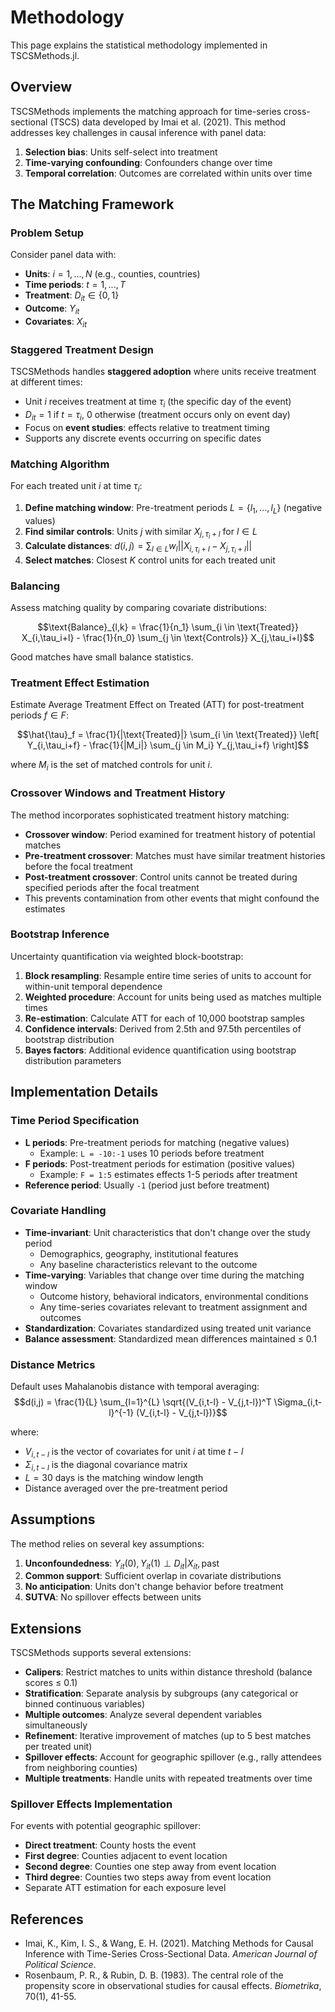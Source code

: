 # Methodology

This page explains the statistical methodology implemented in TSCSMethods.jl.

## Overview

TSCSMethods implements the matching approach for time-series cross-sectional (TSCS) data developed by Imai et al. (2021). This method addresses key challenges in causal inference with panel data:

1. **Selection bias**: Units self-select into treatment
2. **Time-varying confounding**: Confounders change over time
3. **Temporal correlation**: Outcomes are correlated within units over time

## The Matching Framework

### Problem Setup

Consider panel data with:
- **Units**: $i = 1, ..., N$ (e.g., counties, countries)
- **Time periods**: $t = 1, ..., T$
- **Treatment**: $D_{it} \in \{0, 1\}$ 
- **Outcome**: $Y_{it}$
- **Covariates**: $X_{it}$

### Staggered Treatment Design

TSCSMethods handles **staggered adoption** where units receive treatment at different times:
- Unit $i$ receives treatment at time $\tau_i$ (the specific day of the event)
- $D_{it} = 1$ if $t = \tau_i$, $0$ otherwise (treatment occurs only on event day)
- Focus on **event studies**: effects relative to treatment timing
- Supports any discrete events occurring on specific dates

### Matching Algorithm

For each treated unit $i$ at time $\tau_i$:

1. **Define matching window**: Pre-treatment periods $L = \{l_1, ..., l_L\}$ (negative values)
2. **Find similar controls**: Units $j$ with similar $X_{j,\tau_i+l}$ for $l \in L$
3. **Calculate distances**: $d(i,j) = \sum_{l \in L} w_l ||X_{i,\tau_i+l} - X_{j,\tau_i+l}||$
4. **Select matches**: Closest $K$ control units for each treated unit

### Balancing

Assess matching quality by comparing covariate distributions:

$$\text{Balance}_{l,k} = \frac{1}{n_1} \sum_{i \in \text{Treated}} X_{i,\tau_i+l} - \frac{1}{n_0} \sum_{j \in \text{Controls}} X_{j,\tau_i+l}$$

Good matches have small balance statistics.

### Treatment Effect Estimation

Estimate Average Treatment Effect on Treated (ATT) for post-treatment periods $f \in F$:

$$\hat{\tau}_f = \frac{1}{|\text{Treated}|} \sum_{i \in \text{Treated}} \left[ Y_{i,\tau_i+f} - \frac{1}{|M_i|} \sum_{j \in M_i} Y_{j,\tau_i+f} \right]$$

where $M_i$ is the set of matched controls for unit $i$.

### Crossover Windows and Treatment History

The method incorporates sophisticated treatment history matching:
- **Crossover window**: Period examined for treatment history of potential matches
- **Pre-treatment crossover**: Matches must have similar treatment histories before the focal treatment
- **Post-treatment crossover**: Control units cannot be treated during specified periods after the focal treatment
- This prevents contamination from other events that might confound the estimates

### Bootstrap Inference

Uncertainty quantification via weighted block-bootstrap:

1. **Block resampling**: Resample entire time series of units to account for within-unit temporal dependence
2. **Weighted procedure**: Account for units being used as matches multiple times
3. **Re-estimation**: Calculate ATT for each of 10,000 bootstrap samples
4. **Confidence intervals**: Derived from 2.5th and 97.5th percentiles of bootstrap distribution
5. **Bayes factors**: Additional evidence quantification using bootstrap distribution parameters

## Implementation Details

### Time Period Specification

- **L periods**: Pre-treatment periods for matching (negative values)
  - Example: `L = -10:-1` uses 10 periods before treatment
- **F periods**: Post-treatment periods for estimation (positive values)  
  - Example: `F = 1:5` estimates effects 1-5 periods after treatment
- **Reference period**: Usually `-1` (period just before treatment)

### Covariate Handling

- **Time-invariant**: Unit characteristics that don't change over the study period
  - Demographics, geography, institutional features
  - Any baseline characteristics relevant to the outcome
- **Time-varying**: Variables that change over time during the matching window
  - Outcome history, behavioral indicators, environmental conditions
  - Any time-series covariates relevant to treatment assignment and outcomes
- **Standardization**: Covariates standardized using treated unit variance
- **Balance assessment**: Standardized mean differences maintained ≤ 0.1

### Distance Metrics

Default uses Mahalanobis distance with temporal averaging:
$$d(i,j) = \frac{1}{L} \sum_{l=1}^{L} \sqrt{(V_{i,t-l} - V_{j,t-l})^T \Sigma_{i,t-l}^{-1} (V_{i,t-l} - V_{j,t-l})}$$

where:
- $V_{i,t-l}$ is the vector of covariates for unit $i$ at time $t-l$
- $\Sigma_{i,t-l}$ is the diagonal covariance matrix
- $L = 30$ days is the matching window length
- Distance averaged over the pre-treatment period

## Assumptions

The method relies on several key assumptions:

1. **Unconfoundedness**: $Y_{it}(0), Y_{it}(1) \perp D_{it} | X_{it}, \text{past}$
2. **Common support**: Sufficient overlap in covariate distributions
3. **No anticipation**: Units don't change behavior before treatment
4. **SUTVA**: No spillover effects between units

## Extensions

TSCSMethods supports several extensions:

- **Calipers**: Restrict matches to units within distance threshold (balance scores ≤ 0.1)
- **Stratification**: Separate analysis by subgroups (any categorical or binned continuous variables)
- **Multiple outcomes**: Analyze several dependent variables simultaneously
- **Refinement**: Iterative improvement of matches (up to 5 best matches per treated unit)
- **Spillover effects**: Account for geographic spillover (e.g., rally attendees from neighboring counties)
- **Multiple treatments**: Handle units with repeated treatments over time

### Spillover Effects Implementation

For events with potential geographic spillover:

- **Direct treatment**: County hosts the event
- **First degree**: Counties adjacent to event location
- **Second degree**: Counties one step away from event location  
- **Third degree**: Counties two steps away from event location
- Separate ATT estimation for each exposure level

## References

- Imai, K., Kim, I. S., & Wang, E. H. (2021). Matching Methods for Causal Inference with Time-Series Cross-Sectional Data. *American Journal of Political Science*.
- Rosenbaum, P. R., & Rubin, D. B. (1983). The central role of the propensity score in observational studies for causal effects. *Biometrika*, 70(1), 41-55.